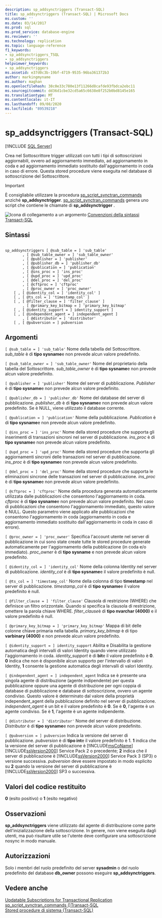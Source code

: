 ```yaml
---
description: sp_addsynctriggers (Transact-SQL)
title: sp_addsynctriggers (Transact-SQL) | Microsoft Docs
ms.custom: ''
ms.date: 03/14/2017
ms.prod: sql
ms.prod_service: database-engine
ms.reviewer: ''
ms.technology: replication
ms.topic: language-reference
f1_keywords:
- sp_addsynctriggers_TSQL
- sp_addsynctriggers
helpviewer_keywords:
- sp_addsynctriggers
ms.assetid: e37d0c3b-19bf-4719-9535-96ba361372b3
author: markingmyname
ms.author: maghan
ms.openlocfilehash: 38c0e33c780e13f11266d8cafde93fbdca2ebc11
ms.sourcegitcommit: dd36d1cbe32cd5a65c6638e8f252b0bd8145e165
ms.translationtype: MT
ms.contentlocale: it-IT
ms.lasthandoff: 09/08/2020
ms.locfileid: "89539218"
---
```

# <a name="sp_addsynctriggers-transact-sql"></a>sp_addsynctriggers (Transact-SQL)
[!INCLUDE [SQL Server](../../includes/applies-to-version/sqlserver.md)]

  Crea nel Sottoscrittore trigger utilizzati con tutti i tipi di sottoscrizioni aggiornabili, ovvero ad aggiornamento immediato, ad aggiornamento in coda e ad aggiornamento immediato sostituito dall'aggiornamento in coda in caso di errore. Questa stored procedure viene eseguita nel database di sottoscrizione del Sottoscrittore.  
  
> [!IMPORTANT]  
>  È consigliabile utilizzare la procedura [sp_script_synctran_commands](../../relational-databases/system-stored-procedures/sp-script-synctran-commands-transact-sql.md) anziché **sp_addsynctrigger**. [sp_script_synctran_commands](../../relational-databases/system-stored-procedures/sp-script-synctran-commands-transact-sql.md) genera uno script che contiene le chiamate di **sp_addsynctrigger** .  
  
 ![Icona di collegamento a un argomento](../../database-engine/configure-windows/media/topic-link.gif "Icona di collegamento a un argomento") [Convenzioni della sintassi Transact-SQL](../../t-sql/language-elements/transact-sql-syntax-conventions-transact-sql.md)  
  
## <a name="syntax"></a>Sintassi  
  
```  
  
sp_addsynctriggers [ @sub_table = ] 'sub_table'  
        , [ @sub_table_owner = ] 'sub_table_owner'  
        , [ @publisher = ] 'publisher'  
        , [ @publisher_db = ] 'publisher_db'  
        , [ @publication = ] 'publication'   
        , [ @ins_proc = ] 'ins_proc'   
        , [ @upd_proc = ] 'upd_proc'   
        , [ @del_proc = ] 'del_proc'   
        , [ @cftproc = ] 'cftproc'  
        , [ @proc_owner = ] 'proc_owner'  
    [ , [ @identity_col = ] 'identity_col' ]  
    [ , [ @ts_col = ] 'timestamp_col' ]  
    [ , [ @filter_clause = ] 'filter_clause' ]   
        , [ @primary_key_bitmap = ] 'primary_key_bitmap'  
    [ , [ @identity_support = ] identity_support ]  
    [ , [ @independent_agent = ] independent_agent ]  
        , [ @distributor = ] 'distributor'   
    [ , [ @pubversion = ] pubversion  
```  
  
## <a name="arguments"></a>Argomenti  
`[ @sub_table = ] 'sub_table'` Nome della tabella del Sottoscrittore. *sub_table* è di **tipo sysname**e non prevede alcun valore predefinito.  
  
`[ @sub_table_owner = ] 'sub_table_owner'` Nome del proprietario della tabella del Sottoscrittore. *sub_table_owner* è di **tipo sysname**e non prevede alcun valore predefinito.  
  
`[ @publisher = ] 'publisher'` Nome del server di pubblicazione. *Publisher* è di **tipo sysname**e non prevede alcun valore predefinito.  
  
`[ @publisher_db = ] 'publisher_db'` Nome del database del server di pubblicazione. *publisher_db* è di **tipo sysname**e non prevede alcun valore predefinito. Se è NULL, viene utilizzato il database corrente.  
  
`[ @publication = ] 'publication'` Nome della pubblicazione. *Publication* è di **tipo sysname**e non prevede alcun valore predefinito.  
  
`[ @ins_proc = ] 'ins_proc'` Nome della stored procedure che supporta gli inserimenti di transazioni sincroni nel server di pubblicazione. *ins_proc* è di **tipo sysname**e non prevede alcun valore predefinito.  
  
`[ @upd_proc = ] 'upd_proc'` Nome della stored procedure che supporta gli aggiornamenti sincroni delle transazioni nel server di pubblicazione. *ins_proc* è di **tipo sysname**e non prevede alcun valore predefinito.  
  
`[ @del_proc = ] 'del_proc'` Nome della stored procedure che supporta le eliminazioni sincrone delle transazioni nel server di pubblicazione. *ins_proc* è di **tipo sysname**e non prevede alcun valore predefinito.  
  
`[ @cftproc = ] 'cftproc'` Nome della procedura generata automaticamente utilizzata dalle pubblicazioni che consentono l'aggiornamento in coda. *cftproc* è di **tipo sysname**e non prevede alcun valore predefinito. Nel caso di pubblicazioni che consentono l'aggiornamento immediato, questo valore è NULL. Questo parametro viene applicato alle pubblicazioni che consentono l'aggiornamento in coda (aggiornamento in coda e aggiornamento immediato sostituito dall'aggiornamento in coda in caso di errore).  
  
`[ @proc_owner = ] 'proc_owner'` Specifica l'account utente nel server di pubblicazione in cui sono state create tutte le stored procedure generate automaticamente per l'aggiornamento della pubblicazione (in coda e/o immediato). *proc_owner* è di **tipo sysname** e non prevede alcun valore predefinito.  
  
`[ @identity_col = ] 'identity_col'` Nome della colonna Identity nel server di pubblicazione. *identity_col* è di **tipo sysname**e il valore predefinito è null.  
  
`[ @ts_col = ] 'timestamp_col'` Nome della colonna di tipo **timestamp** nel server di pubblicazione. *timestamp_col* è di **tipo sysname**e il valore predefinito è null.  
  
`[ @filter_clause = ] 'filter_clause'` Clausola di restrizione (WHERE) che definisce un filtro orizzontale. Quando si specifica la clausola di restrizione, omettere la parola chiave WHERE. *filter_clause*è di **tipo nvarchar (4000)** e il valore predefinito è null.  
  
`[ @primary_key_bitmap = ] 'primary_key_bitmap'` Mappa di bit delle colonne chiave primaria nella tabella. *primary_key_bitmap* è di tipo **varbinary (4000)** e non prevede alcun valore predefinito.  
  
`[ @identity_support = ] identity_support` Abilita e Disabilita la gestione automatica degli intervalli di valori Identity quando viene utilizzato l'aggiornamento in coda. *identity_support* è di **bit**e il valore predefinito è **0**. **0** indica che non è disponibile alcun supporto per l'intervallo di valori Identity, **1** consente la gestione automatica degli intervalli di valori Identity.  
  
`[ @independent_agent = ] independent_agent` Indica se è presente una singola agente di distribuzione (agente indipendente) per questa pubblicazione oppure una agente di distribuzione per ogni coppia di database di pubblicazione e database di sottoscrizione, ovvero un agente condiviso. Questo valore è determinato dal valore della proprietà independent_agent della pubblicazione definito nel server di pubblicazione. *independent_agent* è un bit e il valore predefinito è **0**. Se è **0**, l'agente è un agente condiviso. Se è **1**, l'agente è un agente indipendente.  
  
`[ @distributor = ] 'distributor'` Nome del server di distribuzione. *Distributor* è di **tipo sysname**e non prevede alcun valore predefinito.  
  
`[ @pubversion = ] pubversion` Indica la versione del server di pubblicazione. *pubversion* è di **tipo int**e il valore predefinito è 1. **1** indica che la versione del server di pubblicazione è [!INCLUDE[msCoName](../../includes/msconame-md.md)] [!INCLUDE[ssVersion2000](../../includes/ssversion2000-md.md)] Service Pack 2 o precedente; **2** indica che il server di pubblicazione è [!INCLUDE[ssVersion2000](../../includes/ssversion2000-md.md)] Service Pack 3 (SP3) o versione successiva. *pubversion* deve essere impostato in modo esplicito su **2** quando la versione del server di pubblicazione è [!INCLUDE[ssVersion2000](../../includes/ssversion2000-md.md)] SP3 o successiva.  
  
## <a name="return-code-values"></a>Valori del codice restituito  
 **0** (esito positivo) o **1** (esito negativo)  
  
## <a name="remarks"></a>Osservazioni  
 **sp_addsynctriggers** viene utilizzato dal agente di distribuzione come parte dell'inizializzazione della sottoscrizione. In genere, non viene eseguita dagli utenti, ma può risultare utile se l'utente deve configurare una sottoscrizione nosync in modo manuale.  
  
## <a name="permissions"></a>Autorizzazioni  
 Solo i membri del ruolo predefinito del server **sysadmin** o del ruolo predefinito del database **db_owner** possono eseguire **sp_addsynctriggers**.  
  
## <a name="see-also"></a>Vedere anche  
 [Updatable Subscriptions for Transactional Replication](../../relational-databases/replication/transactional/updatable-subscriptions-for-transactional-replication.md)   
 [sp_script_synctran_commands &#40;&#41;Transact-SQL ](../../relational-databases/system-stored-procedures/sp-script-synctran-commands-transact-sql.md)   
 [Stored procedure di sistema &#40;Transact-SQL&#41;](../../relational-databases/system-stored-procedures/system-stored-procedures-transact-sql.md)  
  
  
